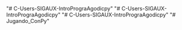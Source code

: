 "# C-Users-SIGAUX-IntroPrograAgodicpy" 
"# C-Users-SIGAUX-IntroPrograAgodicpy" 
"# C-Users-SIGAUX-IntroPrograAgodicpy" 
"# Jugando_ConPy" 
